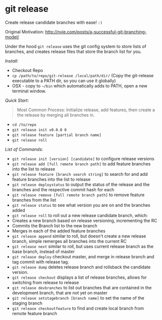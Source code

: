 # git release

Create release candidate branches with ease! `:)`

Original Motivation: http://nvie.com/posts/a-successful-git-branching-model/

Under the hood `git release` uses the git config system to store lists of branches, and creates release files that store the branch list for you.


*Install:*
* Checkout Repo
* `cp /path/to/repo/git-release /local/path/dir/` (Copy the git-release executable to a PATH dir, so you can use it globally) 
 * OSX - copy to `~/bin` which automatically adds to PATH, open a new terminal window.

*Quick Start:*

> Most Common Process: Initialize release, add features, then create a the release by merging all branches in.

* `cd /to/repo`
* `git release init v0.0.0 0`
* `git release feature [partial branch name]`
* `git release roll`


*List of Commands:*
- `git release init [version] [candidate]` to configure release versions
- `git release add [full remote branch path]` to add feature branches into the list to release
- `git release feature [branch search string]` to search for and add feature branches into the list to release
- `git release deploystatus` to output the status of the release and the branches and the respective commit hash for each
- `git release remove [full remote branch path]` to remove feature branches from the list
- `git release status` to see what version you are on and the branches added
- `git release roll` to roll out a new release candidate branch, which:
 - Creates a new branch based on release versioning, incrementing the RC
 - Commits the Branch list to the new branch
 - Merges in each of the added feature branches
- `git release append` similar to roll, but doesn't create a new release branch, simple remerges all branches into the current RC
- `git release next` similar to roll, but uses current release branch as the base branch, instead of master
- `git release deploy` checkout master, and merge in release branch and tag commit with release tag.
- `git release dump` deletes release branch and rollsback the candidate version.
- `git release checkout` displays a list of release branches, allows for switching from release to release
- `git release devbranches` to list out branches that are contained in the development branch, that are not yet on master
- `git release setstagebranch [branch name]` to set the name of the staging branch
- `git release checkoutfeature` to find and create local branch from remote feature branch
